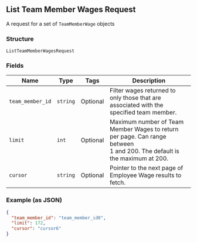 ## List Team Member Wages Request

A request for a set of `TeamMemberWage` objects

### Structure

`ListTeamMemberWagesRequest`

### Fields

| Name | Type | Tags | Description |
|  --- | --- | --- | --- |
| `team_member_id` | `string` | Optional | Filter wages returned to only those that are associated with the<br>specified team member. |
| `limit` | `int` | Optional | Maximum number of Team Member Wages to return per page. Can range between<br>1 and 200. The default is the maximum at 200. |
| `cursor` | `string` | Optional | Pointer to the next page of Employee Wage results to fetch. |

### Example (as JSON)

```json
{
  "team_member_id": "team_member_id0",
  "limit": 172,
  "cursor": "cursor6"
}
```

